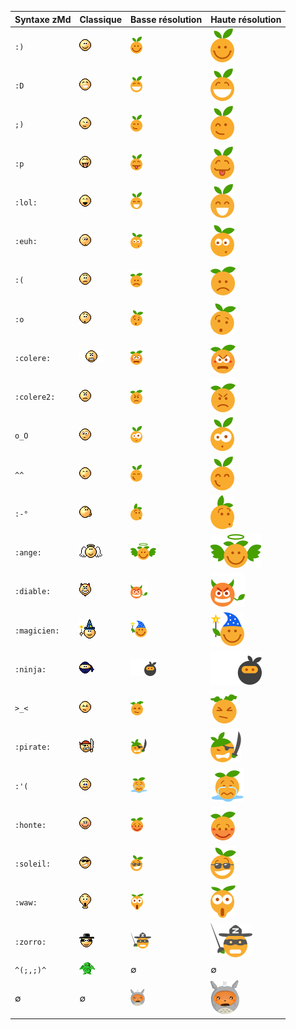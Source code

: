 Syntaxe zMd  | Classique                                                                                         | Basse résolution                             | Haute résolution
-------------|---------------------------------------------------------------------------------------------------|----------------------------------------------|-----------------
`:)`         | ![smile classic](https://raw.githubusercontent.com/zestedesavoir/zds-site/dev/assets/smileys/smile.png)     | ![smile low res](low_res/smile_LD.png)       | ![high res smile](high_res/smile_HD.png)
`:D`         | ![grin classic](https://raw.githubusercontent.com/zestedesavoir/zds-site/dev/assets/smileys/heureux.png)    | ![grin low res](low_res/grin_LD.png)         | ![high res grin](high_res/grin_HD.png)
`;)`         | ![wink classic](https://raw.githubusercontent.com/zestedesavoir/zds-site/dev/assets/smileys/clin.png)       | ![wink low res](low_res/wink_LD.png)         | ![high res wink](high_res/wink_HD.png)
`:p`         | ![razz classic](https://raw.githubusercontent.com/zestedesavoir/zds-site/dev/assets/smileys/langue.png)     | ![razz low res](low_res/razz_LD.png)         | ![high res razz](high_res/razz_HD.png)
`:lol:`      | ![lol classic](https://raw.githubusercontent.com/zestedesavoir/zds-site/dev/assets/smileys/rire.gif)        | ![lol low res](low_res/lol_LD.gif)           | ![high res lol](high_res/lol_HD.gif)
`:euh:`      | ![euh classic](https://raw.githubusercontent.com/zestedesavoir/zds-site/dev/assets/smileys/unsure.gif)      | ![euh low res](low_res/euh_LD.gif)           | ![high res euh](high_res/euh_HD.gif)
`:(`         | ![sad classic](https://raw.githubusercontent.com/zestedesavoir/zds-site/dev/assets/smileys/triste.png)      | ![sad low res](low_res/sad_LD.png)           | ![high res sad](high_res/sad_HD.png)
`:o`         | ![eek classic](https://raw.githubusercontent.com/zestedesavoir/zds-site/dev/assets/smileys/huh.png)         | ![eek low res](low_res/eek_LD.png)           | ![high res eek](high_res/eek_HD.png)
`:colere:`   | ![angry classic](https://raw.githubusercontent.com/zestedesavoir/zds-site/dev/assets/smileys/angry.gif)     | ![angry low res](low_res/angry_LD.gif)       | ![high res angry](high_res/angry_HD.gif)
`:colere2:`  | ![angry2 classic](https://raw.githubusercontent.com/zestedesavoir/zds-site/dev/assets/smileys/mechant.png)  | ![angry2 low res](low_res/angry2_LD.png)     | ![high res angry2](high_res/angry2_HD.png)
`o_O`        | ![shock classic](https://raw.githubusercontent.com/zestedesavoir/zds-site/dev/assets/smileys/blink.gif)     | ![shock low res](low_res/shock_LD.gif)       | ![high res shock](high_res/shock_HD.gif)
`^^`         | ![hehe classic](https://raw.githubusercontent.com/zestedesavoir/zds-site/dev/assets/smileys/hihi.png)       | ![hehe low res](low_res/hehe_LD.png)         | ![high res hehe](high_res/hehe_HD.png)
`:-°`        | ![phew classic](https://raw.githubusercontent.com/zestedesavoir/zds-site/dev/assets/smileys/siffle.png)     | ![phew low res](low_res/phew_LD.png)         | ![high res phew](high_res/phew_HD.png)
`:ange:`     | ![angel classic](https://raw.githubusercontent.com/zestedesavoir/zds-site/dev/assets/smileys/ange.png)      | ![angel low res](low_res/angel_LD.png)       | ![high res angel](high_res/angel_HD.png)
`:diable:`   | ![evil classic](https://raw.githubusercontent.com/zestedesavoir/zds-site/dev/assets/smileys/diable.png)     | ![evil low res](low_res/evil_LD.png)         | ![high res evil](high_res/evil_HD.png)
`:magicien:` | ![wizard classic](https://raw.githubusercontent.com/zestedesavoir/zds-site/dev/assets/smileys/magicien.png) | ![wizard low res](low_res/wizard_LD.png)     | ![high res wizard](high_res/wizard_HD.png)
`:ninja:`    | ![ninja classic](https://raw.githubusercontent.com/zestedesavoir/zds-site/dev/assets/smileys/ninja.png)     | ![ninja low res](low_res/ninja_LD.gif)       | ![high res ninja](high_res/ninja_HD.gif)
`>_<`        | ![mad classic](https://raw.githubusercontent.com/zestedesavoir/zds-site/dev/assets/smileys/pinch.png)       | ![mad low res](low_res/mad_LD.png)           | ![high res mad](high_res/mad_HD.png)
`:pirate:`   | ![pirate classic](https://raw.githubusercontent.com/zestedesavoir/zds-site/dev/assets/smileys/pirate.png)   | ![pirate low res](low_res/pirate_LD.png)     | ![high res pirate](high_res/pirate_HD.png)
`:'(`        | ![cry classic](https://raw.githubusercontent.com/zestedesavoir/zds-site/dev/assets/smileys/pleure.png)      | ![cry low res](low_res/cry_LD.png)           | ![high res cry](high_res/cry_HD.png)
`:honte:`    | ![oops classic](https://raw.githubusercontent.com/zestedesavoir/zds-site/dev/assets/smileys/rouge.png)      | ![oops low res](low_res/oops_LD.png)         | ![high res oops](high_res/oops_HD.png)
`:soleil:`   | ![cool classic](https://raw.githubusercontent.com/zestedesavoir/zds-site/dev/assets/smileys/soleil.png)     | ![cool low res](low_res/cool_LD.png)         | ![high res cool](high_res/cool_HD.png)
`:waw:`      | ![waw classic](https://raw.githubusercontent.com/zestedesavoir/zds-site/dev/assets/smileys/waw.png)         | ![waw low res](low_res/waw_LD.png)           | ![high res waw](high_res/waw_HD.png)
`:zorro:`    | ![zorro classic](https://raw.githubusercontent.com/zestedesavoir/zds-site/dev/assets/smileys/zorro.png)     | ![zorro low res](low_res/zorro_LD.png)       | ![high res zorro](high_res/zorro_HD.png)
`^(;,;)^`    | ![cthulhu classic](https://raw.githubusercontent.com/zestedesavoir/zds-site/dev/assets/smileys/cthulhu.png) | ∅                                            | ∅
∅            | ∅                                                                                                           | ![totoclem low res](low_res/totoclem_LD.png) | ![high res totoclem](high_res/totoclem_HD.png)
